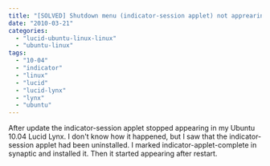 ```yaml
---
title: "[SOLVED] Shutdown menu (indicator-session applet) not apprearing after update in Ubuntu 10.04 Lucid Lynx"
date: "2010-03-21"
categories: 
  - "lucid-ubuntu-linux-linux"
  - "ubuntu-linux"
tags: 
  - "10-04"
  - "indicator"
  - "linux"
  - "lucid"
  - "lucid-lynx"
  - "lynx"
  - "ubuntu"
---
```


After update the indicator-session applet stopped appearing in my Ubuntu 10.04 Lucid Lynx. I don't know how it happened, but I saw that the indicator-session applet had been uninstalled. I marked indicator-applet-complete in synaptic and installed it. Then it started appearing after restart.
